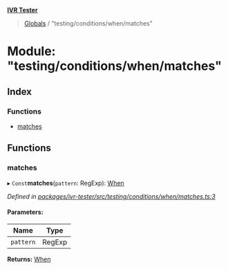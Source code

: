 **[IVR Tester](../README.md)**

> [Globals](../README.md) / "testing/conditions/when/matches"

# Module: "testing/conditions/when/matches"

## Index

### Functions

* [matches](_testing_conditions_when_matches_.md#matches)

## Functions

### matches

▸ `Const`**matches**(`pattern`: RegExp): [When](_testing_conditions_when_when_.md#when)

*Defined in [packages/ivr-tester/src/testing/conditions/when/matches.ts:3](https://github.com/SketchingDev/ivr-tester/blob/44e6705/packages/ivr-tester/src/testing/conditions/when/matches.ts#L3)*

#### Parameters:

Name | Type |
------ | ------ |
`pattern` | RegExp |

**Returns:** [When](_testing_conditions_when_when_.md#when)
